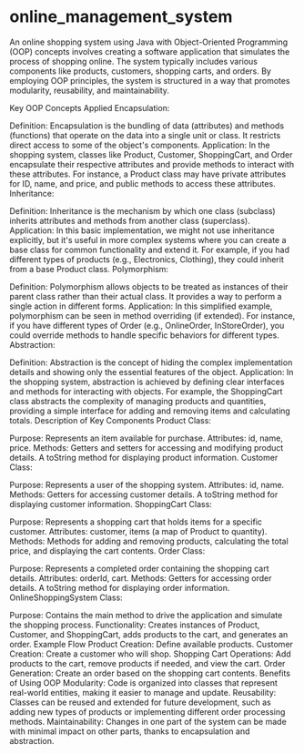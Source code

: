# online_management_system
An online shopping system using Java with Object-Oriented Programming (OOP) concepts involves creating a software application that simulates the process of shopping online. The system typically includes various components like products, customers, shopping carts, and orders. By employing OOP principles, the system is structured in a way that promotes modularity, reusability, and maintainability.

Key OOP Concepts Applied
Encapsulation:

Definition: Encapsulation is the bundling of data (attributes) and methods (functions) that operate on the data into a single unit or class. It restricts direct access to some of the object's components.
Application: In the shopping system, classes like Product, Customer, ShoppingCart, and Order encapsulate their respective attributes and provide methods to interact with these attributes. For instance, a Product class may have private attributes for ID, name, and price, and public methods to access these attributes.
Inheritance:

Definition: Inheritance is the mechanism by which one class (subclass) inherits attributes and methods from another class (superclass).
Application: In this basic implementation, we might not use inheritance explicitly, but it's useful in more complex systems where you can create a base class for common functionality and extend it. For example, if you had different types of products (e.g., Electronics, Clothing), they could inherit from a base Product class.
Polymorphism:

Definition: Polymorphism allows objects to be treated as instances of their parent class rather than their actual class. It provides a way to perform a single action in different forms.
Application: In this simplified example, polymorphism can be seen in method overriding (if extended). For instance, if you have different types of Order (e.g., OnlineOrder, InStoreOrder), you could override methods to handle specific behaviors for different types.
Abstraction:

Definition: Abstraction is the concept of hiding the complex implementation details and showing only the essential features of the object.
Application: In the shopping system, abstraction is achieved by defining clear interfaces and methods for interacting with objects. For example, the ShoppingCart class abstracts the complexity of managing products and quantities, providing a simple interface for adding and removing items and calculating totals.
Description of Key Components
Product Class:

Purpose: Represents an item available for purchase.
Attributes: id, name, price.
Methods: Getters and setters for accessing and modifying product details. A toString method for displaying product information.
Customer Class:

Purpose: Represents a user of the shopping system.
Attributes: id, name.
Methods: Getters for accessing customer details. A toString method for displaying customer information.
ShoppingCart Class:

Purpose: Represents a shopping cart that holds items for a specific customer.
Attributes: customer, items (a map of Product to quantity).
Methods: Methods for adding and removing products, calculating the total price, and displaying the cart contents.
Order Class:

Purpose: Represents a completed order containing the shopping cart details.
Attributes: orderId, cart.
Methods: Getters for accessing order details. A toString method for displaying order information.
OnlineShoppingSystem Class:

Purpose: Contains the main method to drive the application and simulate the shopping process.
Functionality: Creates instances of Product, Customer, and ShoppingCart, adds products to the cart, and generates an order.
Example Flow
Product Creation: Define available products.
Customer Creation: Create a customer who will shop.
Shopping Cart Operations: Add products to the cart, remove products if needed, and view the cart.
Order Generation: Create an order based on the shopping cart contents.
Benefits of Using OOP
Modularity: Code is organized into classes that represent real-world entities, making it easier to manage and update.
Reusability: Classes can be reused and extended for future development, such as adding new types of products or implementing different order processing methods.
Maintainability: Changes in one part of the system can be made with minimal impact on other parts, thanks to encapsulation and abstraction.
